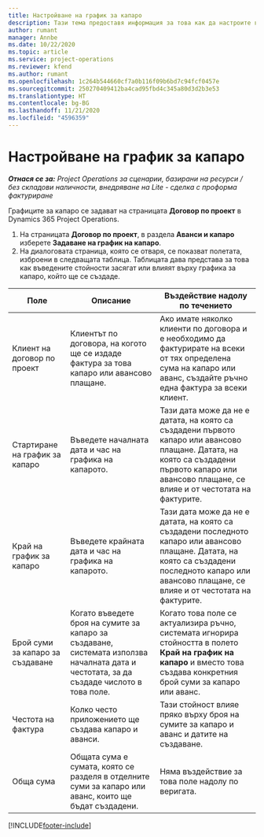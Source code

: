 ```yaml
---
title: Настройване на график за капаро
description: Тази тема предоставя информация за това как да настроите график на сума на капаро в Project Operations.
author: rumant
manager: Annbe
ms.date: 10/22/2020
ms.topic: article
ms.service: project-operations
ms.reviewer: kfend
ms.author: rumant
ms.openlocfilehash: 1c264b544660cf7a0b116f09b6bd7c94fcf0457e
ms.sourcegitcommit: 250270409412ba4cad95fbd4c345a80d3d2b3e53
ms.translationtype: HT
ms.contentlocale: bg-BG
ms.lasthandoff: 11/21/2020
ms.locfileid: "4596359"
---
```

# <a name="set-up-a-retainer-schedule"></a>Настройване на график за капаро

_**Отнася се за:** Project Operations за сценарии, базирани на ресурси / без складови наличности, внедряване на Lite - сделка с проформа фактуриране_

Графиците за капаро се задават на страницата **Договор по проект** в Dynamics 365 Project Operations.

1. На страницата **Договор по проект**, в раздела **Аванси и капаро** изберете **Задаване на график на капаро**.
2. На диалоговата страница, която се отваря, се показват полетата, изброени в следващата таблица. Таблицата дава представа за това как въведените стойности засягат или влияят върху графика за капаро, който ще се създаде.

| Поле | Описание | Въздействие надолу по течението |
| --- | --- | --- |
| Клиент на договор по проект | Клиентът по договора, на когото ще се издаде фактура за това капаро или авансово плащане. | Ако имате няколко клиенти по договора и е необходимо да фактурирате на всеки от тях определена сума на капаро или аванс, създайте ръчно една фактура за всеки клиент. |
| Стартиране на график за капаро | Въведете началната дата и час на графика на капарото. | Тази дата може да не е датата, на която са създадени първото капаро или авансово плащане. Датата, на която са създадени първото капаро или авансово плащане, се влияе и от честотата на фактурите. |
| Край на график за капаро | Въведете крайната дата и час на графика на капарото. | Тази дата може да не е датата, на която са създадени последното капаро или авансово плащане. Датата, на която са създадени последното капаро или авансово плащане, се влияе и от честотата на фактурите. |
| Брой суми за капаро за създаване | Когато въведете броя на сумите за капаро за създаване, системата използва началната дата и честотата, за да създаде числото в това поле. | Когато това поле се актуализира ръчно, системата игнорира стойността в полето **Край на график на капаро** и вместо това създава конкретния брой суми за капаро или аванс. |
| Честота на фактура | Колко често приложението ще създава капаро и аванси. | Тази стойност влияе пряко върху броя на сумите за капаро и аванс и датите на създаване. |
| Обща сума | Общата сума е сумата, която се разделя в отделните суми за капаро или аванс, които ще бъдат създадени. | Няма въздействие за това поле надолу по веригата. |


[!INCLUDE[footer-include](../../includes/footer-banner.md)]